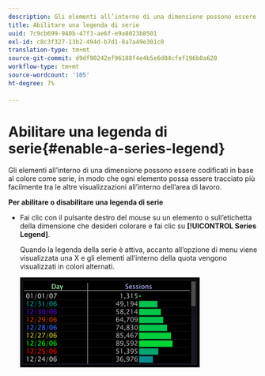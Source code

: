 ```yaml
---
description: Gli elementi all’interno di una dimensione possono essere codificati in base al colore come serie, in modo che ogni elemento possa essere tracciato più facilmente tra le altre visualizzazioni all’interno dell’area di lavoro.
title: Abilitare una legenda di serie
uuid: 7c9cb699-940b-47f3-ae6f-e9a8023b8501
exl-id: c8c3f327-13b2-494d-b7d1-8a7a49e301c0
translation-type: tm+mt
source-git-commit: d9df90242ef96188f4e4b5e6d04cfef196b0a628
workflow-type: tm+mt
source-wordcount: '105'
ht-degree: 7%

---
```


# Abilitare una legenda di serie{#enable-a-series-legend}

Gli elementi all’interno di una dimensione possono essere codificati in base al colore come serie, in modo che ogni elemento possa essere tracciato più facilmente tra le altre visualizzazioni all’interno dell’area di lavoro.

**Per abilitare o disabilitare una legenda di serie**

* Fai clic con il pulsante destro del mouse su un elemento o sull’etichetta della dimensione che desideri colorare e fai clic su **[!UICONTROL Series Legend]**.

   Quando la legenda della serie è attiva, accanto all’opzione di menu viene visualizzata una X e gli elementi all’interno della quota vengono visualizzati in colori alternati.

   ![](assets/vis_Graph_SeriesLegend.png)
